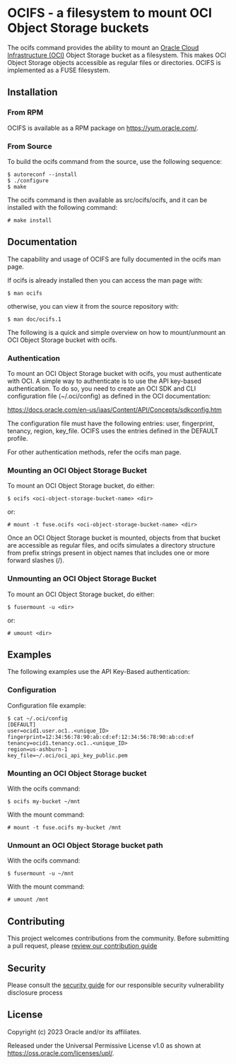 # OCIFS - a filesystem to mount OCI Object Storage buckets

The ocifs command provides the ability to mount an
[Oracle Cloud Infrastructure (OCI)](https://www.oracle.com/cloud/)
Object Storage bucket as a filesystem. This makes
OCI Object Storage objects accessible as regular files or directories.
OCIFS is implemented as a FUSE filesystem.

## Installation

### From RPM

OCIFS is available as a RPM package on https://yum.oracle.com/.

### From Source

To build the ocifs command from the source, use the following sequence:

```
$ autoreconf --install
$ ./configure
$ make
```

The ocifs command is then available as src/ocifs/ocifs, and it can be
installed with the following command:

```
# make install
```

## Documentation

The capability and usage of OCIFS are fully documented in the ocifs
man page.

If ocifs is already installed then you can access the man page with:
```
$ man ocifs
```
otherwise, you can view it from the source repository with:
```
$ man doc/ocifs.1
```

The following is a quick and simple overview on how to mount/unmount
an OCI Object Storage bucket with ocifs.

### Authentication

To mount an OCI Object Storage bucket with ocifs, you must authenticate
with OCI. A simple way to authenticate is to use the API key-based
authentication. To do so, you need to create an OCI SDK and CLI
configuration file (~/.oci/config) as defined in the OCI documentation:

  https://docs.oracle.com/en-us/iaas/Content/API/Concepts/sdkconfig.htm

The configuration file must have the following entries: user, fingerprint,
tenancy, region, key_file. OCIFS uses the entries defined in the DEFAULT
profile.

For other authentication methods, refer the ocifs man page.

### Mounting an OCI Object Storage Bucket

To mount an OCI Object Storage bucket, do either:

```
$ ocifs <oci-object-storage-bucket-name> <dir>
```

or:

```
# mount -t fuse.ocifs <oci-object-storage-bucket-name> <dir>
```
Once an OCI Object Storage bucket is mounted, objects from that bucket are
accessible as regular files, and ocifs simulates a directory structure from
prefix strings present in object names that includes one or more forward
slashes (/).

### Unmounting an OCI Object Storage Bucket

To mount an OCI Object Storage bucket, do either:

```
$ fusermount -u <dir>
```

or:

```
# umount <dir>
```

## Examples

The following examples use the API Key-Based authentication:

### Configuration

Configuration file example:

```
$ cat ~/.oci/config
[DEFAULT]
user=ocid1.user.oc1..<unique_ID>
fingerprint=12:34:56:78:90:ab:cd:ef:12:34:56:78:90:ab:cd:ef
tenancy=ocid1.tenancy.oc1..<unique_ID>
region=us-ashburn-1
key_file=~/.oci/oci_api_key_public.pem
```

### Mounting an OCI Object Storage bucket

With the ocifs command:

```
$ ocifs my-bucket ~/mnt
```

With the mount command:

```
# mount -t fuse.ocifs my-bucket /mnt
```

### Unmount an OCI Object Storage bucket path

With the ocifs command:

```
$ fusermount -u ~/mnt
```

With the mount command:

```
# umount /mnt
```

## Contributing

This project welcomes contributions from the community. Before submitting a pull request, please [review our contribution guide](./CONTRIBUTING.md)

## Security

Please consult the [security guide](./SECURITY.md) for our responsible security vulnerability disclosure process

## License

Copyright (c) 2023 Oracle and/or its affiliates.

Released under the Universal Permissive License v1.0 as shown at
<https://oss.oracle.com/licenses/upl/>.
